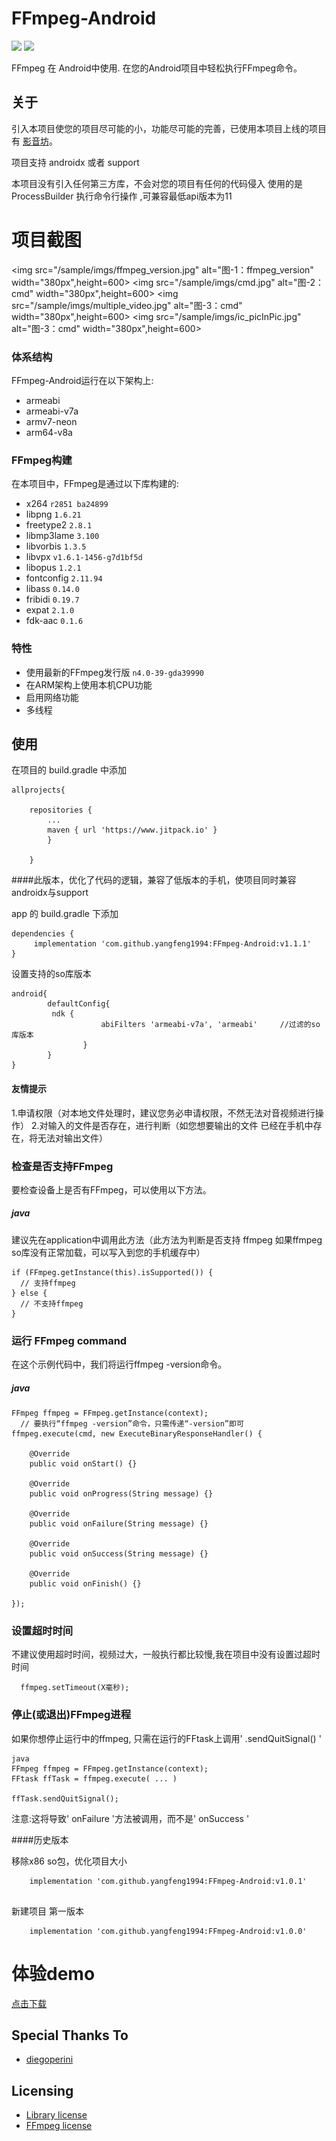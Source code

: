 # FFmpeg-Android
[![](https://jitpack.io/v/yangfeng1994/FFmpeg-Android.svg)](https://jitpack.io/#yangfeng1994/FFmpeg-Android)
[![](https://img.shields.io/badge/FFmpeg-4.0-yellow.svg)](http://ffmpeg.org/releases/ffmpeg-4.0.tar.bz2)


FFmpeg 在 Android中使用.
在您的Android项目中轻松执行FFmpeg命令。

## 关于
引入本项目使您的项目尽可能的小，功能尽可能的完善，已使用本项目上线的项目有 [影音坊](http://server.m.pp.cn/download/apk?appId=8061477&custom=0&ch_src=pp_dev&ch=default)。

项目支持 androidx 或者 support 

本项目没有引入任何第三方库，不会对您的项目有任何的代码侵入
使用的是 ProcessBuilder 执行命令行操作 ,可兼容最低api版本为11

# 项目截图

<img src="/sample/imgs/ffmpeg_version.jpg" alt="图-1：ffmpeg_version" width="380px",height=600></img>
<img src="/sample/imgs/cmd.jpg" alt="图-2：cmd" width="380px",height=600></img>
<img src="/sample/imgs/multiple_video.jpg" alt="图-3：cmd" width="380px",height=600></img>
<img src="/sample/imgs/ic_picInPic.jpg" alt="图-3：cmd" width="380px",height=600></img>

### 体系结构
FFmpeg-Android运行在以下架构上:
- armeabi
- armeabi-v7a
- armv7-neon
- arm64-v8a

### FFmpeg构建
在本项目中，FFmpeg是通过以下库构建的:
- x264 `r2851 ba24899`
- libpng `1.6.21`
- freetype2 `2.8.1`
- libmp3lame `3.100`
- libvorbis `1.3.5`
- libvpx `v1.6.1-1456-g7d1bf5d`
- libopus `1.2.1`
- fontconfig `2.11.94`
- libass `0.14.0`
- fribidi `0.19.7`
- expat `2.1.0`
- fdk-aac `0.1.6`

### 特性
- 使用最新的FFmpeg发行版 `n4.0-39-gda39990`
- 在ARM架构上使用本机CPU功能
- 启用网络功能
- 多线程

## 使用
在项目的 build.gradle 中添加
```
allprojects{

	repositories {
		...
		maven { url 'https://www.jitpack.io' }
		}

	}

```

####此版本，优化了代码的逻辑，兼容了低版本的手机，使项目同时兼容androidx与support

app 的 build.gradle 下添加

```
dependencies {
     implementation 'com.github.yangfeng1994:FFmpeg-Android:v1.1.1'
}
```


设置支持的so库版本
```
android{
        defaultConfig{
         ndk {
                    abiFilters 'armeabi-v7a', 'armeabi'     //过滤的so库版本
                }
        }
}
```

#### 友情提示
1.申请权限（对本地文件处理时，建议您务必申请权限，不然无法对音视频进行操作）
2.对输入的文件是否存在，进行判断（如您想要输出的文件 已经在手机中存在，将无法对输出文件）
### 检查是否支持FFmpeg
要检查设备上是否有FFmpeg，可以使用以下方法。

##### java

建议先在application中调用此方法（此方法为判断是否支持 ffmpeg 如果ffmpeg so库没有正常加载，可以写入到您的手机缓存中）

``` 
if (FFmpeg.getInstance(this).isSupported()) {
  // 支持ffmpeg
} else {
  // 不支持ffmpeg
}
```

### 运行 FFmpeg command
在这个示例代码中，我们将运行ffmpeg -version命令。

##### java
```
FFmpeg ffmpeg = FFmpeg.getInstance(context);
  // 要执行“ffmpeg -version”命令，只需传递“-version”即可
ffmpeg.execute(cmd, new ExecuteBinaryResponseHandler() {

    @Override
    public void onStart() {}

    @Override
    public void onProgress(String message) {}

    @Override
    public void onFailure(String message) {}

    @Override
    public void onSuccess(String message) {}

    @Override
    public void onFinish() {}

});
```

### 设置超时时间
不建议使用超时时间，视频过大，一般执行都比较慢,我在项目中没有设置过超时时间

```
  ffmpeg.setTimeout(X毫秒);
```

### 停止(或退出)FFmpeg进程
如果你想停止运行中的ffmpeg, 只需在运行的FFtask上调用' .sendQuitSignal() '

```
java
FFmpeg ffmpeg = FFmpeg.getInstance(context);
FFtask ffTask = ffmpeg.execute( ... )

ffTask.sendQuitSignal();
```

注意:这将导致' onFailure '方法被调用，而不是' onSuccess '


####历史版本


移除x86 so包，优化项目大小

```
    implementation 'com.github.yangfeng1994:FFmpeg-Android:v1.0.1'
    
```

新建项目 第一版本

```
    implementation 'com.github.yangfeng1994:FFmpeg-Android:v1.0.0'
```

# 体验demo

[点击下载](https://raw.githubusercontent.com/yangfeng1994/FFmpeg-Android/master/sample/release/sample-release.apk)

## Special Thanks To
- [diegoperini](https://github.com/diegoperini)

## Licensing
- [Library license](https://github.com/bravobit/FFmpeg-Android/blob/master/LICENSE)
- [FFmpeg license](https://www.ffmpeg.org/legal.html)
